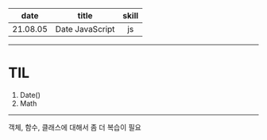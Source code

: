 |   date   |      title      | skill |
| :------: | :-------------: | :---: |
| 21.08.05 | Date JavaScript |  js   |

---

# TIL

1. Date()
2. Math

---

객체, 함수, 클래스에 대해서 좀 더 복습이 필요
